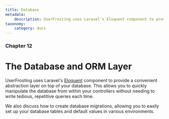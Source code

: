 ```yaml
---
title: Database
metadata:
    description: UserFrosting uses Laravel's Eloquent component to provide a convenient abstraction layer on top of your database.
taxonomy:
    category: docs
---
```


### Chapter 12

# The Database and ORM Layer

UserFrosting uses Laravel's [Eloquent](https://laravel.com/docs/5.4/eloquent) component to provide a convenient abstraction layer on top of your database.  This allows you to quickly manipulate the database from within your controllers without needing to write tedious, repetitive queries each time.

We also discuss how to create database migrations, allowing you to easily set up your database tables and default values in various environments.
